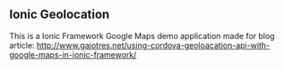 ## Ionic Geolocation

This is a Ionic Framework Google Maps demo application made for blog article: http://www.gajotres.net/using-cordova-geoloacation-api-with-google-maps-in-ionic-framework/


